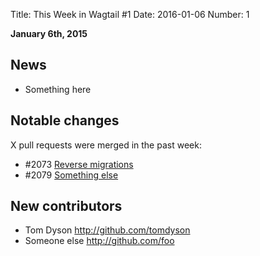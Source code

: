 Title: This Week in Wagtail #1
Date: 2016-01-06
Number: 1

**January 6th, 2015**

## News

- Something here

## Notable changes

X pull requests were merged in the past week:

- \#2073 [Reverse migrations](https://github.com/torchbox/wagtail/pull/2073)
- \#2079 [Something else](https://github.com/torchbox/wagtail/pull/2073)

## New contributors

- Tom Dyson http://github.com/tomdyson
- Someone else http://github.com/foo
